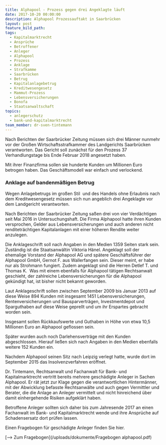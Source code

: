 ```yaml
---
title: Alphapool - Prozess gegen drei Angeklagte läuft
date: 2017-10-20 00:00:00
description: Alphapool Prozessauftakt in Saarbrücken
layout: post
feature_bild_path:
tags:
  - Kapitalmarktrecht
  - Ansprüche
  - Betroffener
  - Anleger
  - Alphapool
  - Prozess
  - Anklage
  - Strafkamme
  - Saarbrücken
  - Betrug
  - Kapitalanlagebetrug
  - Kreditwesengesetz
  - Mammut-Prozess
  - Lebensversicherungen
  - Bonofa
  - Staatsanwaltschaft
topics:
  - anlegerschutz
  - bank-und-kapitalmarktrecht
team_member: dr-sven-tintemann
---
```



Nach Berichten der Saarbr&uuml;cker Zeitung m&uuml;ssen sich drei M&auml;nner nunmehr vor der Gro&szlig;en Wirtschaftsstrafkammer des Landgerichts Saarbr&uuml;cken verantworten. Das Gericht soll zun&auml;chst f&uuml;r den Prozess 37 Verhandlungstage bis Ende Februar 2018 angesetzt haben.

Mit ihrer Finanzfirma sollen sie hunderte Kunden um Millionen Euro betrogen haben. Das Gesch&auml;ftsmodell war einfach und verlockend.

### Anklage auf bandenm&auml;&szlig;igen Betrug

Wegen Anlagebetrugs im gro&szlig;en Stil&nbsp; und des Handels ohne Erlaubnis nach dem Kreditwesengesetz m&uuml;ssen sich nun angeblich drei Angeklagte vor dem Landgericht verantworten.

Nach Berichten der Saarbr&uuml;cker Zeitung sa&szlig;en drei von vier Verd&auml;chtigen seit Mai 2016 in Untersuchungshaft. Die Firma Alphapool hatte ihren Kunden versprochen, Gelder aus Lebensversicherungen und auch anderen nicht renditetr&auml;chtigen Kapitalanlagen mit einer h&ouml;heren Rendite weiter anzulegen.

Die Anklageschrift soll nach Angaben in den Medien 1359 Seiten stark sein. Zust&auml;ndig ist die Staatsanw&auml;ltin Viktoria H&auml;nel. Angeklagt soll der ehemalige Vorstand der Alphapool AG und sp&auml;tere Gesch&auml;ftsf&uuml;hrer der Alphapool GmbH, Gernot F. aus Wallerfangen sein. Dieser meint, er habe nur als Strohmann fungiert. Zudem angeklagt sind die Herren Detlef T. und Thomas K.&nbsp; Was mit einem ebenfalls f&uuml;r Alphapool t&auml;tigen Rechtsanwalt geschieht, der zahlreiche Lebensversicherungen f&uuml;r die Alphapool gek&uuml;ndigt hat, ist bisher nicht bekannt geworden.

Laut Anklageschrift sollen zwischen September 2009 bis Januar 2013 auf diese Weise 894 Kunden mit insgesamt 1451 Lebensversicherungen, Rentenversicherungen und Bausparvertr&auml;gen, Investmentdepot und Sparguthaben auf diese Weise geprellt und um ihr Erspartes gebracht worden sein.

Insgesamt sollen R&uuml;ckkaufswerte und Guthaben in H&ouml;he von etwa 10,5 Millionen Euro an Alphapool geflossen sein.

Sp&auml;ter wurden auch noch Darlehensvertr&auml;ge mit den Kunden abgeschlossen. Hierauf lie&szlig;en sich nach Angaben in den Medien ebenfalls weitere 152 Kunden ein.

Nachdem Alphapool seinen Sitz nach Leipzig verlegt hatte, wurde dort im September 2015 das Insolvenzverfahren er&ouml;ffnet.

Dr. Tintemann, Rechtsanwalt und Fachanwalt f&uuml;r Bank- und Kapitalmarktrecht vertritt bereits mehrere gesch&auml;digte Anleger in Sachen Alphapool. Er r&auml;t jetzt zur Klage gegen die verantwortlichen Hinterm&auml;nner, mit der Abwicklung befasste Rechtsanw&auml;lte und auch gegen Vermittler und Berater, die die Anlage an Anleger vermittelt und nicht hinreichend &uuml;ber damit einhergehende Risiken aufgekl&auml;rt haben.

Betroffene Anleger sollten sich daher bis zum Jahresende 2017 an einen Fachanwalt im Bank- und Kapitalmarktrecht wende und ihre Anspr&uuml;che auf Schadensersatz dort pr&uuml;fen lassen.

Einen Fragebogen f&uuml;r gesch&auml;digte Anleger finden Sie hier.

[--&gt; Zum Fragebogen](/uploads/dokumente/Fragebogen alphapool.pdf)